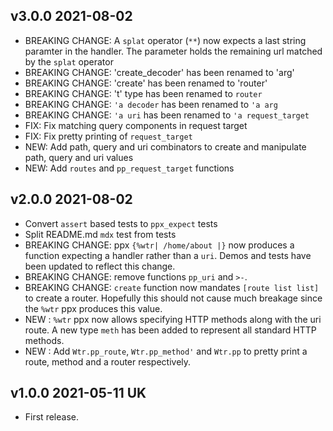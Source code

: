 ## v3.0.0 2021-08-02 

- BREAKING CHANGE: A `splat` operator (`**`) now expects a last string paramter
  in the handler. The parameter holds the remaining url matched by the `splat` operator
- BREAKING CHANGE: 'create_decoder' has been renamed to 'arg'
- BREAKING CHANGE: 'create' has been renamed to 'router'
- BREAKING CHANGE: 't' type has been renamed to `router`
- BREAKING CHANGE: `'a decoder` has been renamed to `'a arg`
- BREAKING CHANGE: `'a uri` has been renamed to `'a request_target`
- FIX: Fix matching query components in request target
- FIX: Fix pretty printing of `request_target`
- NEW: Add path, query and uri combinators to create and manipulate path, query and uri values
- NEW: Add `routes` and `pp_request_target` functions

## v2.0.0 2021-08-02 

- Convert `assert` based tests to `ppx_expect` tests
- Split README.md `mdx` test from tests
- BREAKING CHANGE: ppx `{%wtr| /home/about |}` now produces a function
  expecting a handler rather than a `uri`. Demos and tests have been updated to
  reflect this change.
- BREAKING CHANGE: remove functions `pp_uri` and `>-`.
- BREAKING CHANGE: `create` function now mandates `[route list list]` to create
  a router. Hopefully this should not cause much breakage since the `%wtr` ppx 
  produces this value.
- NEW : `%wtr` ppx now allows specifying HTTP methods along with the uri route. A new 
  type `meth` has been added to represent all standard HTTP methods.
- NEW : Add `Wtr.pp_route`, `Wtr.pp_method'` and `Wtr.pp` to pretty print a route, method 
  and a router respectively.

## v1.0.0 2021-05-11 UK

- First release.
